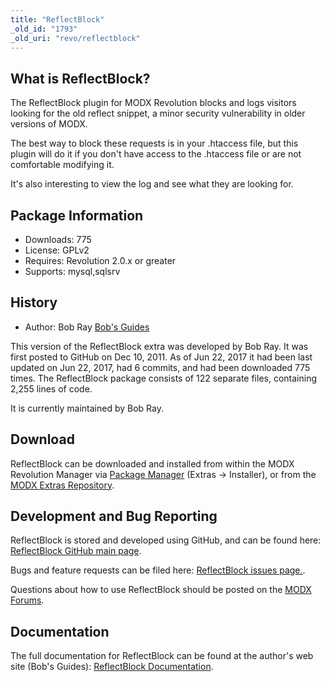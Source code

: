 ```yaml
---
title: "ReflectBlock"
_old_id: "1793"
_old_uri: "revo/reflectblock"
---
```


## What is ReflectBlock?

The ReflectBlock plugin for MODX Revolution blocks and logs visitors looking for the old reflect snippet, a minor security vulnerability in older versions of MODX.

The best way to block these requests is in your .htaccess file, but this plugin will do it if you don't have access to the .htaccess file or are not comfortable modifying it.

It's also interesting to view the log and see what they are looking for.

## Package Information

- Downloads: 775
- License: GPLv2
- Requires: Revolution 2.0.x or greater
- Supports: mysql,sqlsrv

## History

- Author: Bob Ray [Bob's Guides](https://bobsguides.com)

This version of the ReflectBlock extra was developed by Bob Ray. It was first posted to GitHub on Dec 10, 2011. As of Jun 22, 2017 it had been last updated on Jun 22, 2017, had 6 commits, and had been downloaded 775 times. The ReflectBlock package consists of 122 separate files, containing 2,255 lines of code.

It is currently maintained by Bob Ray.

## Download

ReflectBlock can be downloaded and installed from within the MODX Revolution Manager via [Package Manager](developing-in-modx/advanced-development/package-management "Package Manager") (Extras -> Installer), or from the [MODX Extras Repository](https://modx.com/extras/package/reflectblock).

## Development and Bug Reporting

ReflectBlock is stored and developed using GitHub, and can be found here: [ReflectBlock GitHub main page](https://github.com/BobRay/ReflectBlock).

Bugs and feature requests can be filed here: [ReflectBlock issues page.](https://github.com/BobRay/ReflectBlock/issues).

Questions about how to use ReflectBlock should be posted on the [MODX Forums](https://forums.modx.com).

## Documentation

The full documentation for ReflectBlock can be found at the author's web site (Bob's Guides): [ReflectBlock Documentation](https://bobsguides.com/reflctblock-tutorial.html).
